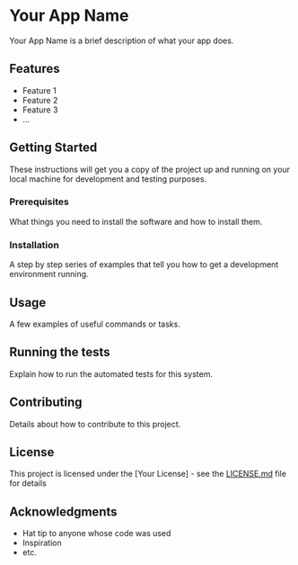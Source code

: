 # Your App Name

Your App Name is a brief description of what your app does.

## Features

- Feature 1
- Feature 2
- Feature 3
- ...

## Getting Started

These instructions will get you a copy of the project up and running on your local machine for development and testing purposes.

### Prerequisites

What things you need to install the software and how to install them.

### Installation

A step by step series of examples that tell you how to get a development environment running.

## Usage

A few examples of useful commands or tasks.

## Running the tests

Explain how to run the automated tests for this system.

## Contributing

Details about how to contribute to this project.

## License

This project is licensed under the [Your License] - see the [LICENSE.md](LICENSE.md) file for details

## Acknowledgments

- Hat tip to anyone whose code was used
- Inspiration
- etc.